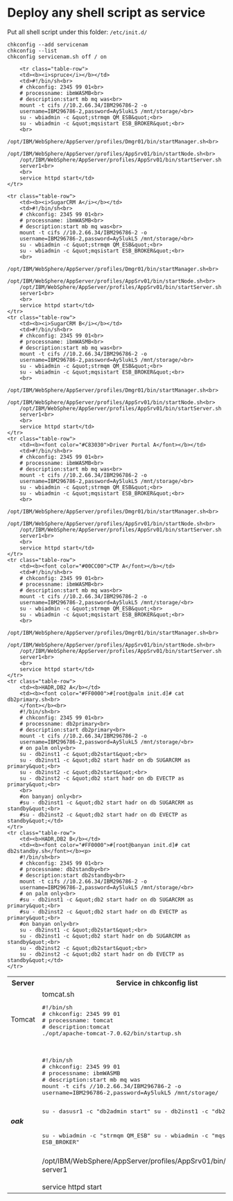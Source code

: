 Deploy any shell script as service
==
 
Put all shell script under this folder: ``` /etc/init.d/ ```
```
chkconfig --add servicenam  
chkconfig --list
chkconfig servicenam.sh off / on

```
 
<table>
	<tr>
		<th>Server</th>
		<th>Service in chkconfig list</th>
	</tr>
	<tr class="table-row">
		<td> Tomcat </td>
		<td>
		tomcat.sh
		<pre>
#!/bin/sh
# chkconfig: 2345 99 01
# processname: tomcat
# description:tomcat
./opt/apache-tomcat-7.0.62/bin/startup.sh
		</pre></td>
	</tr>
	<tr class="table-row">
		<td><b><i>oak</i></b></td>
		<td>
		<pre>
#!/bin/sh 
# chkconfig: 2345 99 01 
# processname: ibmWASMB 
# description:start mb mq was 
mount -t cifs //10.2.66.34/IBM296786-2 -o 
username=IBM296786-2,password=Ay5lukL5 /mnt/storage/ 

su - dasusr1 -c "db2admin start"
su - db2inst1 -c "db2start"

su - wbiadmin -c &quot;strmqm QM_ESB&quot; 
su - wbiadmin -c &quot;mqsistart ESB_BROKER&quot; 
		</pre>
		/opt/IBM/WebSphere/AppServer/profiles/AppSrv01/bin/startServer.sh 
		server1<br>
		<br>
		service httpd start</td>
	</tr>
	
		<tr class="table-row">
		<td><b><i>spruce</i></b></td>
		<td>#!/bin/sh<br>
		# chkconfig: 2345 99 01<br>
		# processname: ibmWASMB<br>
		# description:start mb mq was<br>
		mount -t cifs //10.2.66.34/IBM296786-2 -o 
		username=IBM296786-2,password=Ay5lukL5 /mnt/storage/<br>
		su - wbiadmin -c &quot;strmqm QM_ESB&quot;<br>
		su - wbiadmin -c &quot;mqsistart ESB_BROKER&quot;<br>
		<br>
		/opt/IBM/WebSphere/AppServer/profiles/Dmgr01/bin/startManager.sh<br>
		/opt/IBM/WebSphere/AppServer/profiles/AppSrv01/bin/startNode.sh<br>
		/opt/IBM/WebSphere/AppServer/profiles/AppSrv01/bin/startServer.sh 
		server1<br>
		<br>
		service httpd start</td>
	</tr>
	
	<tr class="table-row">
		<td><b><i>SugarCRM A</i></b></td>
		<td>#!/bin/sh<br>
		# chkconfig: 2345 99 01<br>
		# processname: ibmWASMB<br>
		# description:start mb mq was<br>
		mount -t cifs //10.2.66.34/IBM296786-2 -o 
		username=IBM296786-2,password=Ay5lukL5 /mnt/storage/<br>
		su - wbiadmin -c &quot;strmqm QM_ESB&quot;<br>
		su - wbiadmin -c &quot;mqsistart ESB_BROKER&quot;<br>
		<br>
		/opt/IBM/WebSphere/AppServer/profiles/Dmgr01/bin/startManager.sh<br>
		/opt/IBM/WebSphere/AppServer/profiles/AppSrv01/bin/startNode.sh<br>
		/opt/IBM/WebSphere/AppServer/profiles/AppSrv01/bin/startServer.sh 
		server1<br>
		<br>
		service httpd start</td>
	</tr>
	<tr class="table-row">
		<td><b><i>SugarCRM B</i></b></td>
		<td>#!/bin/sh<br>
		# chkconfig: 2345 99 01<br>
		# processname: ibmWASMB<br>
		# description:start mb mq was<br>
		mount -t cifs //10.2.66.34/IBM296786-2 -o 
		username=IBM296786-2,password=Ay5lukL5 /mnt/storage/<br>
		su - wbiadmin -c &quot;strmqm QM_ESB&quot;<br>
		su - wbiadmin -c &quot;mqsistart ESB_BROKER&quot;<br>
		<br>
		/opt/IBM/WebSphere/AppServer/profiles/Dmgr01/bin/startManager.sh<br>
		/opt/IBM/WebSphere/AppServer/profiles/AppSrv01/bin/startNode.sh<br>
		/opt/IBM/WebSphere/AppServer/profiles/AppSrv01/bin/startServer.sh 
		server1<br>
		<br>
		service httpd start</td>
	</tr>
	<tr class="table-row">
		<td><b><font color="#C83030">Driver Portal A</font></b></td>
		<td>#!/bin/sh<br>
		# chkconfig: 2345 99 01<br>
		# processname: ibmWASMB<br>
		# description:start mb mq was<br>
		mount -t cifs //10.2.66.34/IBM296786-2 -o 
		username=IBM296786-2,password=Ay5lukL5 /mnt/storage/<br>
		su - wbiadmin -c &quot;strmqm QM_ESB&quot;<br>
		su - wbiadmin -c &quot;mqsistart ESB_BROKER&quot;<br>
		<br>
		/opt/IBM/WebSphere/AppServer/profiles/Dmgr01/bin/startManager.sh<br>
		/opt/IBM/WebSphere/AppServer/profiles/AppSrv01/bin/startNode.sh<br>
		/opt/IBM/WebSphere/AppServer/profiles/AppSrv01/bin/startServer.sh 
		server1<br>
		<br>
		service httpd start</td>
	</tr>
	<tr class="table-row">
		<td><b><font color="#00CC00">CTP A</font></b></td>
		<td>#!/bin/sh<br>
		# chkconfig: 2345 99 01<br>
		# processname: ibmWASMB<br>
		# description:start mb mq was<br>
		mount -t cifs //10.2.66.34/IBM296786-2 -o 
		username=IBM296786-2,password=Ay5lukL5 /mnt/storage/<br>
		su - wbiadmin -c &quot;strmqm QM_ESB&quot;<br>
		su - wbiadmin -c &quot;mqsistart ESB_BROKER&quot;<br>
		<br>
		/opt/IBM/WebSphere/AppServer/profiles/Dmgr01/bin/startManager.sh<br>
		/opt/IBM/WebSphere/AppServer/profiles/AppSrv01/bin/startNode.sh<br>
		/opt/IBM/WebSphere/AppServer/profiles/AppSrv01/bin/startServer.sh 
		server1<br>
		<br>
		service httpd start</td>
	</tr>
	<tr class="table-row">
		<td><b>HADR,DB2 A</b></td>
		<td><b><font color="#FF0000">#[root@palm init.d]# cat db2primary.sh<br>
		</font></b><br>
		#!/bin/sh<br>
		# chkconfig: 2345 99 01<br>
		# processname: db2primary<br>
		# description:start db2primary<br>
		mount -t cifs //10.2.66.34/IBM296786-2 -o 
		username=IBM296786-2,password=Ay5lukL5 /mnt/storage/<br>
		# on palm only<br>
		su - db2inst1 -c &quot;db2start&quot;<br>
		su - db2inst1 -c &quot;db2 start hadr on db SUGARCRM as primary&quot;<br>
		su - db2inst2 -c &quot;db2start&quot;<br>
		su - db2inst2 -c &quot;db2 start hadr on db EVECTP as primary&quot;<br>
		<br>
		#on banyanj only<br>
		#su - db2inst1 -c &quot;db2 start hadr on db SUGARCRM as standby&quot;<br>
		#su - db2inst2 -c &quot;db2 start hadr on db EVECTP as standby&quot;</td>
	</tr>
	<tr class="table-row">
		<td><b>HADR,DB2 B</b></td>
		<td><b><font color="#FF0000">#[root@banyan init.d]# cat db2standby.sh</font></b><p>
		#!/bin/sh<br>
		# chkconfig: 2345 99 01<br>
		# processname: db2standby<br>
		# description:start db2standby<br>
		mount -t cifs //10.2.66.34/IBM296786-2 -o 
		username=IBM296786-2,password=Ay5lukL5 /mnt/storage/<br>
		# on palm only<br>
		#su - db2inst1 -c &quot;db2 start hadr on db SUGARCRM as primary&quot;<br>
		#su - db2inst2 -c &quot;db2 start hadr on db EVECTP as primary&quot;<br>
		#on banyan only<br>
		su - db2inst1 -c &quot;db2start&quot;<br>
		su - db2inst1 -c &quot;db2 start hadr on db SUGARCRM as standby&quot;<br>
		su - db2inst2 -c &quot;db2start&quot;<br>
		su - db2inst2 -c &quot;db2 start hadr on db EVECTP as standby&quot;</td>
	</tr>
</table>